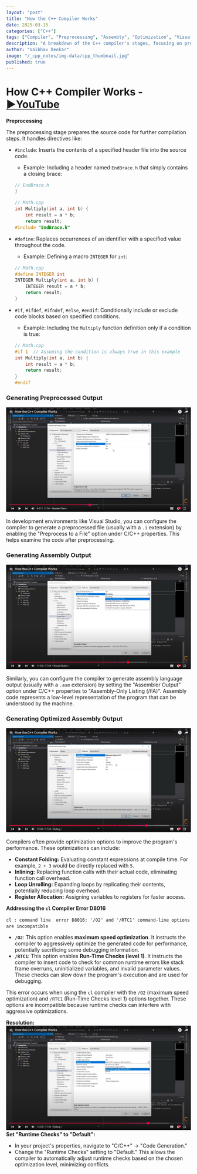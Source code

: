 ```yaml
---
layout: "post"
title: "How the C++ Compiler Works"
date: 2025-03-15
categories: ["C++"]
tags: ["Compiler", "Preprocessing", "Assembly", "Optimization", "Visual Studio", "Build Process"]
description: "A breakdown of the C++ compiler's stages, focusing on preprocessing directives, generating assembly, optimization, and handling compiler options/errors in Visual Studio."
author: "Vaibhav Deokar"
image: "/_cpp_notes/img-data/cpp_thumbnail.jpg"
published: true
---
```

# How C++ Compiler Works - [▶️YouTube](https://www.youtube.com/watch?v=3tIqpEmWMLI&list=PLlrATfBNZ98dudnM48yfGUldqGD0S4FFb&index=6)

**Preprocessing**

The preprocessing stage prepares the source code for further compilation steps. It handles directives like:

- `#include`: Inserts the contents of a specified header file into the source code.
    - Example: Including a header named `EndBrace.h` that simply contains a closing brace:

    ```cpp
    // EndBrace.h
    }
    ```

    ```cpp
    // Math.cpp
    int Multiply(int a, int b) {
        int result = a * b;
        return result;
    #include "EndBrace.h"
    ```

- `#define`: Replaces occurrences of an identifier with a specified value throughout the code.
    - Example: Defining a macro `INTEGER` for `int`:

    ```cpp
    // Math.cpp
    #define INTEGER int
    INTEGER Multiply(int a, int b) {
        INTEGER result = a * b;
        return result;
    }
    ```

- `#if`, `#ifdef`, `#ifndef`, `#else`, `#endif`: Conditionally include or exclude code blocks based on specified conditions.
    - Example: Including the `Multiply` function definition only if a condition is true:

    ```cpp
    // Math.cpp
    #if 1  // Assuming the condition is always true in this example
    int Multiply(int a, int b) {
        int result = a * b;
        return result;
    }
    #endif
    ```

### **Generating Preprocessed Output**

![Generate Preprocesed Output](img-data/02/image.png)

In development environments like Visual Studio, you can configure the compiler to generate a preprocessed file (usually with a `.i` extension) by enabling the "Preprocess to a File" option under C/C++ properties. This helps examine the code after preprocessing.

### **Generating Assembly Output**

![Generate Assembly Output](img-data/02/image-1.png)

Similarly, you can configure the compiler to generate assembly language output (usually with a `.asm` extension) by setting the "Assembler Output" option under C/C++ properties to "Assembly-Only Listing (/FA)". Assembly code represents a low-level representation of the program that can be understood by the machine.

### **Generating Optimized Assembly Output**

![Generate Optimized Assembly Output](img-data/02/image-2.png)

Compilers often provide optimization options to improve the program's performance. These optimizations can include:

- **Constant Folding:** Evaluating constant expressions at compile time. For example, `2 + 3` would be directly replaced with `5`.
- **Inlining:** Replacing function calls with their actual code, eliminating function call overhead.
- **Loop Unrolling:** Expanding loops by replicating their contents, potentially reducing loop overhead.
- **Register Allocation:** Assigning variables to registers for faster access.


**Addressing the `cl` Compiler Error D8016**

`cl : command line  error D8016: '/O2' and '/RTC1' command-line options are incompatible`

* **`/O2`**: This option enables **maximum speed optimization**. It instructs the compiler to aggressively optimize the generated code for performance, potentially sacrificing some debugging information.
* **`/RTC1`**: This option enables **Run-Time Checks (level 1)**. It instructs the compiler to insert code to check for common runtime errors like stack frame overruns, uninitialized variables, and invalid parameter values. These checks can slow down the program's execution and are used for debugging.

This error occurs when using the `cl` compiler with the `/O2` (maximum speed optimization) and `/RTC1` (Run-Time Checks level 1) options together. These options are incompatible because runtime checks can interfere with aggressive optimizations.

**Resolution:**
![alt text](img-data/02/image-3.png)
 **Set "Runtime Checks" to "Default":**
   - In your project's properties, navigate to "C/C++" -> "Code Generation."
   - Change the "Runtime Checks" setting to "Default." This allows the compiler to automatically adjust runtime checks based on the chosen optimization level, minimizing conflicts.
